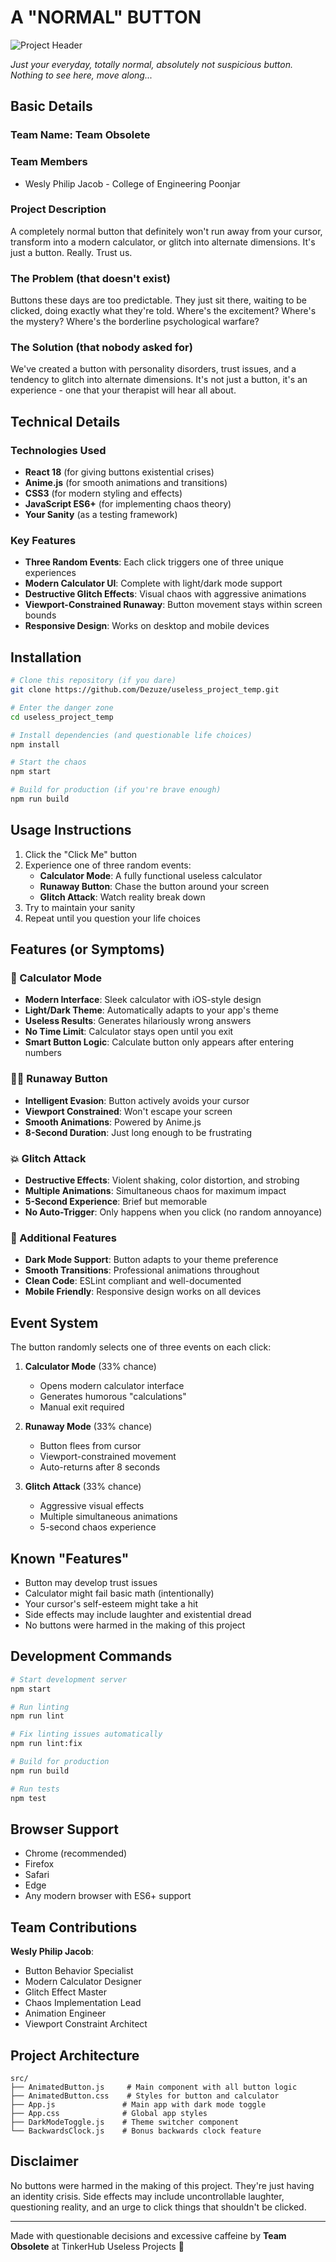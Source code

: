 # A "NORMAL" BUTTON

![Project Header](./public/pic.png)

_Just your everyday, totally normal, absolutely not suspicious button. Nothing to see here, move along..._

## Basic Details

### Team Name: Team Obsolete

### Team Members

- Wesly Philip Jacob - College of Engineering Poonjar

### Project Description

A completely normal button that definitely won't run away from your cursor, transform into a modern calculator, or glitch into alternate dimensions. It's just a button. Really. Trust us.

### The Problem (that doesn't exist)

Buttons these days are too predictable. They just sit there, waiting to be clicked, doing exactly what they're told. Where's the excitement? Where's the mystery? Where's the borderline psychological warfare?

### The Solution (that nobody asked for)

We've created a button with personality disorders, trust issues, and a tendency to glitch into alternate dimensions. It's not just a button, it's an experience - one that your therapist will hear all about.

## Technical Details

### Technologies Used

- **React 18** (for giving buttons existential crises)
- **Anime.js** (for smooth animations and transitions)
- **CSS3** (for modern styling and effects)
- **JavaScript ES6+** (for implementing chaos theory)
- **Your Sanity** (as a testing framework)

### Key Features

- **Three Random Events**: Each click triggers one of three unique experiences
- **Modern Calculator UI**: Complete with light/dark mode support
- **Destructive Glitch Effects**: Visual chaos with aggressive animations
- **Viewport-Constrained Runaway**: Button movement stays within screen bounds
- **Responsive Design**: Works on desktop and mobile devices

## Installation

```bash
# Clone this repository (if you dare)
git clone https://github.com/Dezuze/useless_project_temp.git

# Enter the danger zone
cd useless_project_temp

# Install dependencies (and questionable life choices)
npm install

# Start the chaos
npm start

# Build for production (if you're brave enough)
npm run build
```

## Usage Instructions

1. Click the "Click Me" button
2. Experience one of three random events:
   - **Calculator Mode**: A fully functional useless calculator
   - **Runaway Button**: Chase the button around your screen
   - **Glitch Attack**: Watch reality break down
3. Try to maintain your sanity
4. Repeat until you question your life choices

## Features (or Symptoms)

### 🧮 Calculator Mode
- **Modern Interface**: Sleek calculator with iOS-style design
- **Light/Dark Theme**: Automatically adapts to your app's theme
- **Useless Results**: Generates hilariously wrong answers
- **No Time Limit**: Calculator stays open until you exit
- **Smart Button Logic**: Calculate button only appears after entering numbers

### 🏃‍♂️ Runaway Button
- **Intelligent Evasion**: Button actively avoids your cursor
- **Viewport Constrained**: Won't escape your screen
- **Smooth Animations**: Powered by Anime.js
- **8-Second Duration**: Just long enough to be frustrating

### 💥 Glitch Attack
- **Destructive Effects**: Violent shaking, color distortion, and strobing
- **Multiple Animations**: Simultaneous chaos for maximum impact
- **5-Second Experience**: Brief but memorable
- **No Auto-Trigger**: Only happens when you click (no random annoyance)

### 🎨 Additional Features
- **Dark Mode Support**: Button adapts to your theme preference
- **Smooth Transitions**: Professional animations throughout
- **Clean Code**: ESLint compliant and well-documented
- **Mobile Friendly**: Responsive design works on all devices

## Event System

The button randomly selects one of three events on each click:

1. **Calculator Mode** (33% chance)
   - Opens modern calculator interface
   - Generates humorous "calculations"
   - Manual exit required

2. **Runaway Mode** (33% chance)
   - Button flees from cursor
   - Viewport-constrained movement
   - Auto-returns after 8 seconds

3. **Glitch Attack** (33% chance)
   - Aggressive visual effects
   - Multiple simultaneous animations
   - 5-second chaos experience

## Known "Features"

- Button may develop trust issues
- Calculator might fail basic math (intentionally)
- Your cursor's self-esteem might take a hit
- Side effects may include laughter and existential dread
- No buttons were harmed in the making of this project

## Development Commands

```bash
# Start development server
npm start

# Run linting
npm run lint

# Fix linting issues automatically
npm run lint:fix

# Build for production
npm run build

# Run tests
npm test
```

## Browser Support

- Chrome (recommended)
- Firefox
- Safari
- Edge
- Any modern browser with ES6+ support

## Team Contributions

**Wesly Philip Jacob**:
- Button Behavior Specialist
- Modern Calculator Designer
- Glitch Effect Master
- Chaos Implementation Lead
- Animation Engineer
- Viewport Constraint Architect

## Project Architecture

```
src/
├── AnimatedButton.js     # Main component with all button logic
├── AnimatedButton.css    # Styles for button and calculator
├── App.js               # Main app with dark mode toggle
├── App.css              # Global app styles
├── DarkModeToggle.js    # Theme switcher component
└── BackwardsClock.js    # Bonus backwards clock feature
```

## Disclaimer

No buttons were harmed in the making of this project. They're just having an identity crisis. Side effects may include uncontrollable laughter, questioning reality, and an urge to click things that shouldn't be clicked.

---

Made with questionable decisions and excessive caffeine by **Team Obsolete** at TinkerHub Useless Projects 🚀
